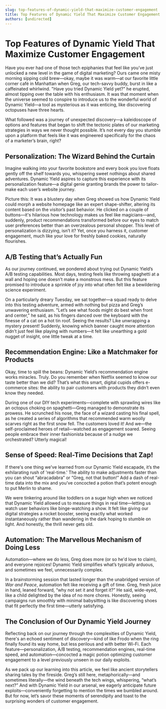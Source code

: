 ```yaml
---
slug: top-features-of-dynamic-yield-that-maximize-customer-engagement
title: Top Features of Dynamic Yield That Maximize Customer Engagement
authors: [undirected]
---
```



# Top Features of Dynamic Yield That Maximize Customer Engagement

Have you ever had one of those tech epiphanies that feel like you’ve just unlocked a new level in the game of digital marketing? Ours came one misty morning sipping cold brew—okay, maybe it was warm—at our favorite little corner café in Manhattan when Greg, our tech-savvy buddy, burst in like a caffeinated whirlwind. "Have you tried Dynamic Yield yet?" he erupted, almost tipping over the table with his enthusiasm. It was that moment when the universe seemed to conspire to introduce us to the wonderful world of Dynamic Yield—a tool as mysterious as it was enticing, like discovering octopuses have three hearts.

What followed was a journey of unexpected discovery—a kaleidoscope of options and features that began to shift the tectonic plates of our marketing strategies in ways we never thought possible. It’s not every day you stumble upon a platform that feels like it was engineered specifically for the chaos of a marketer’s brain, right?

## Personalization: The Wizard Behind the Curtain

Imagine walking into your favorite bookstore and every book you love floats gently off the shelf towards you, whispering sweet nothings about shared adventures. Dynamic Yield aspires to capture this experience with its personalization feature—a digital genie granting brands the power to tailor-make each user’s website journey. 

Picture this: It was a blustery day when Greg showed us how Dynamic Yield could morph a website homepage like an expert shape-shifter, altering its content based on the visitor’s past behavior. He clicked on a couple of buttons—it's hilarious how technology makes us feel like magicians—and, suddenly, product recommendations transformed before our eyes to match user preferences better than an overzealous personal shopper. This level of personalization is dizzying, isn’t it? Yet, once you harness it, customer engagement, much like your love for freshly baked cookies, naturally flourishes.

## A/B Testing that’s Actually Fun

As our journey continued, we pondered about trying out Dynamic Yield’s A/B testing capabilities. Most days, testing feels like throwing spaghetti at a wall and hoping one doesn’t make a monstrous mess. But this feature promised to introduce a sprinkle of joy into what often felt like a bewildering science experiment.

On a particularly dreary Tuesday, we sat together—a squad ready to delve into this testing adventure, armed with nothing but pizza and Greg’s unwavering enthusiasm. "Let’s see what foods might do best when front and center," he said, as his fingers danced over the keyboard with the finesse of a cat on a hot tin roof. Seeing the results? Like unwrapping a mystery present! Suddenly, knowing which banner caught more attention didn’t just feel like playing with numbers—it felt like unearthing a gold nugget of insight, one little tweak at a time.

## Recommendation Engine: Like a Matchmaker for Products

Okay, time to spill the beans: Dynamic Yield’s recommendation engine works miracles. Truly. Do you remember when Netflix seemed to know our taste better than we did? That’s what this smart, digital cupids offers e-commerce sites: the ability to pair customers with products they didn’t even know they needed. 

During one of our DIY tech experiments—complete with sprawling wires like an octopus choking on spaghetti—Greg managed to demonstrate its prowess. He scrunched his nose, the face of a wizard casting his final spell, as he created a series of algorithms that recommended warm woolly scarves right as the first snow fell. The customers loved it! And we—the self-proclaimed heroes of retail—watched as engagement soared. Seeing people embrace their inner fashionista because of a nudge we orchestrated? Utterly magical!

## Sense of Speed: Real-Time Decisions that Zap!

If there's one thing we've learned from our Dynamic Yield escapade, it’s the exhilarating rush of 'real-time.' The ability to make adjustments faster than you can shout “abracadabra” or “Greg, not that button!” Add a dash of real-time data into the mix and you’ve concocted a potion that’s potent enough to put Merlin to shame. 

We were tinkering around like toddlers on a sugar high when we noticed that Dynamic Yield allowed us to measure things in real time—letting us watch user behaviors like binge-watching a show. It felt like giving our digital strategies a rocket booster, seeing exactly what worked instantaneously rather than wandering in the dark hoping to stumble on light. And honestly, the thrill never gets old.

## Automation: The Marvellous Mechanism of Doing Less

Automation—where we do less, Greg does more (or so he'd love to claim), and everyone rejoices! Dynamic Yield simplifies what’s typically arduous, and sometimes we feel, unnecessarily complex.

In a brainstorming session that lasted longer than the unabridged version of *War and Peace*, automation felt like receiving a gift of time. Greg, fresh juice in hand, leaned forward, “why not set it and forget it?” He said, wide-eyed, like a child delighted by the idea of no more chores. Honestly, seeing campaigns run smoothly with minimal babysitting is like discovering shoes that fit perfectly the first time—utterly satisfying.

## The Conclusion of Our Dynamic Yield Journey

Reflecting back on our journey through the complexities of Dynamic Yield, there's an echoed sentiment of discovery—kind of like Frodo when the ring finally found its way home, but less perilous and with better Wi-Fi. Each feature—personalization, A/B testing, recommendation engines, real-time speed, and automation—concocted a magic potion optimizing customer engagement to a level previously unseen in our daily exploits.

As we pack up our learning into this article, we feel like ancient storytellers sharing tales by the fireside. Greg’s still here, metaphorically—and sometimes literally—the wind beneath the tech wings, whispering, “what’s next?” And with Dynamic Yield in our arsenal, we eagerly anticipate future exploits—conveniently forgetting to mention the times we bumbled around. But for now, let’s savor these moments of serendipity and toast to the surprising wonders of customer engagement.

```
